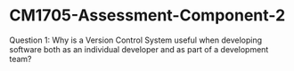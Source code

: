 # CM1705-Assessment-Component-2
Question 1:
Why is a Version Control System useful when developing software both as an individual developer and as part of a development team?
